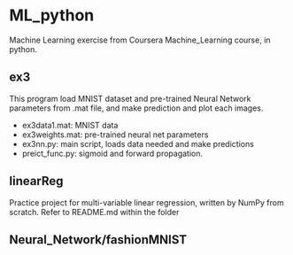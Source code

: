 # ML_python
Machine Learning exercise from Coursera Machine_Learning course, in python.

## ex3
This program load MNIST dataset and pre-trained Neural Network parameters from .mat file, and make prediction and plot each images.
* ex3data1.mat: MNIST data
* ex3weights.mat: pre-trained neural net parameters
* ex3nn.py: main script, loads data needed and make predictions
* preict_func.py: sigmoid and forward propagation.

## linearReg
Practice project for multi-variable linear regression, written by NumPy from scratch. 
Refer to README.md within the folder

## Neural_Network/fashionMNIST